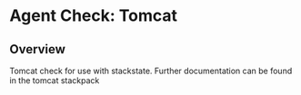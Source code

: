 # Agent Check: Tomcat

## Overview

Tomcat check for use with stackstate. Further documentation can be found in the tomcat stackpack
